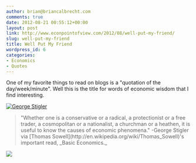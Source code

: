 ```yaml
---
author: brian@briancalbrecht.com
comments: true
date: 2012-08-21 00:55:12+00:00
layout: post
link: http://www.econpointofview.com/2012/08/well-put-my-friend/
slug: well-put-my-friend
title: Well Put My Friend
wordpress_id: 6
categories:
- Economics
- Quotes
---
```


One of my favorite things to read on blogs is a "quotation of the day/week/minute". Well this is the title for words of economic wisdom that I find interesting.

[![George Stigler](http://upload.wikimedia.org/wikipedia/en/c/c7/George_Stigler.jpg)](http://en.wikipedia.org/wiki/File:George_Stigler.jpg)


<blockquote>"Whether one is a conservative or a radical, a protectionist or a free trader, a cosmopolitan or a nationalist, a churchman or a heathen, it is useful to know the causes of economic phenomena." -George Stigler via [Thomas Sowell](http://en.wikipedia.org/wiki/Thomas_Sowell)'s important read, _Basic Economics._</blockquote>




![](http://img.zemanta.com/pixy.gif?x-id=94d700cf-3209-4386-a22b-6a6e29cdf90f)
